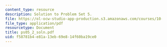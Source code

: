 ```yaml
---
content_type: resource
description: Solution to Problem Set 5.
file: https://ol-ocw-studio-app-production.s3.amazonaws.com/courses/10-40-chemical-engineering-thermodynamics-fall-2003/f58781b4e81a13eb69e814f60ba19ce0_ps05_2_soln.pdf
file_type: application/pdf
resourcetype: Document
title: ps05_2_soln.pdf
uid: f58781b4-e81a-13eb-69e8-14f60ba19ce0
---
```

